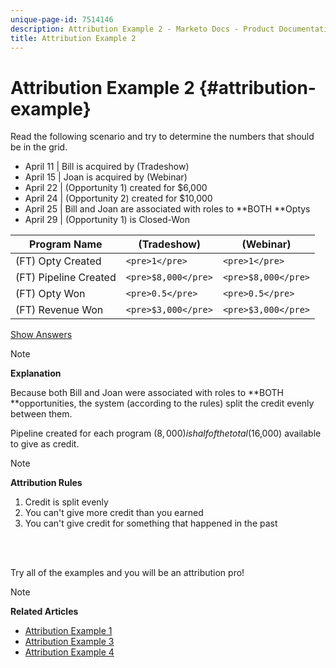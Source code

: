 ```yaml
---
unique-page-id: 7514146
description: Attribution Example 2 - Marketo Docs - Product Documentation
title: Attribution Example 2
---
```


# Attribution Example 2 {#attribution-example}

Read the following scenario and try to determine the numbers that should be in the grid.

* April 11 | Bill is acquired by (Tradeshow)
* April 15 | Joan is acquired by (Webinar)
* April 22 | (Opportunity 1) created for $6,000
* April 24 | (Opportunity 2) created for $10,000
* April 25 | Bill and Joan are associated with roles to **BOTH **Optys
* April 29 | (Opportunity 1) is Closed-Won

| Program Name |(Tradeshow) |(Webinar) |
|---|---|---|
| (FT) Opty Created |`<pre>1</pre>` |`<pre>1</pre>` |
| (FT) Pipeline Created |`<pre>$8,000</pre>` |`<pre>$8,000</pre>` |
| (FT) Opty Won |`<pre>0.5</pre>` |`<pre>0.5</pre>` |
| (FT) Revenue Won |`<pre>$3,000</pre>` |`<pre>$3,000</pre>` |

[Show Answers](#)

>[!NOTE]
>
>**Explanation**
>
>Because both Bill and Joan were associated with roles to **BOTH **opportunities, the system (according to the rules) split the credit evenly between them.
>
>Pipeline created for each program ($8,000) is half of the total ($16,000) available to give as credit.

>[!NOTE]
>
>**Attribution Rules**
>
>1. Credit is split evenly
>1. You can't give more credit than you earned
>1. You can't give credit for something that happened in the past
>

<br>&nbsp;

Try all of the examples and you will be an attribution pro!

>[!NOTE]
>
>**Related Articles**
>
>* [Attribution Example 1](attribution-example-1.md)
>* [Attribution Example 3](attribution-example-3.md)
>* [Attribution Example 4](attribution-example-4.md)
>

